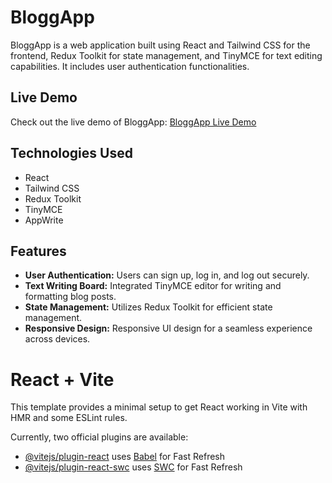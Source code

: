 # BloggApp

BloggApp is a web application built using React and Tailwind CSS for the frontend, Redux Toolkit for state management, and TinyMCE for text editing capabilities. It includes user authentication functionalities.

## Live Demo

Check out the live demo of BloggApp: [BloggApp Live Demo](https://luminous-pasca-7c1f32.netlify.app/)

## Technologies Used

- React
- Tailwind CSS
- Redux Toolkit
- TinyMCE
- AppWrite

## Features

- **User Authentication:** Users can sign up, log in, and log out securely.
- **Text Writing Board:** Integrated TinyMCE editor for writing and formatting blog posts.
- **State Management:** Utilizes Redux Toolkit for efficient state management.
- **Responsive Design:** Responsive UI design for a seamless experience across devices.



# React + Vite
This template provides a minimal setup to get React working in Vite with HMR and some ESLint rules.

Currently, two official plugins are available:

- [@vitejs/plugin-react](https://github.com/vitejs/vite-plugin-react/blob/main/packages/plugin-react/README.md) uses [Babel](https://babeljs.io/) for Fast Refresh
- [@vitejs/plugin-react-swc](https://github.com/vitejs/vite-plugin-react-swc) uses [SWC](https://swc.rs/) for Fast Refresh
